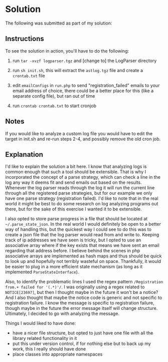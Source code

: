 # Solution

The following was submitted as part of my solution:

## Instructions

To see the solution in action, you'll have to do the following:
1. run `tar -xvzf logparser.tgz` and [change to] the LogParser directory

2. run `sh init.sh`, this will extract the `astlog.tgz` file and create a `crontab.txt` file

3. edit `emailConfigs` in `run.php` to send "registration_failed" emails to your email address of choice, there could be a better place for this (like a separate config file), but ran out of time

4. run `crontab crontab.txt` to start cronjob

## Notes

If you would like to analyze a custom log file you would have to edit the target in init.sh and re-run steps 2-4, and possibly remove the old cron job.

## Explanation

I'd like to explain the solution a bit here. I know that analyzing logs is common enough that such a tool should be extensible. That is why I incorporated the concept of a parse strategy, which can check a line in the log any way it deems fit and send emails out based on the results. Whenever the log parser reads through the log it will run the current line through all the registered parse strategies, but for our example we only have one parse strategy (registration failed). I'd like to note that in the real world it might be best to do some research on log analyzing programs out there, but for the sake of this exercise I wanted it to be extensible.

I also opted to store parse progress in a file that should be located at `~/.parse_state_json`. In the real world I would definitely be open to a better way of handling this, but the quickest way I could see to do this was to create a json file that the log parser would read from and write to. Keeping track of ip addresses we have seen is tricky, but I opted to use an associative array where if the key exists that means we have sent an email regarding that address before. I believe behind the scenes in php associative arrays are implemented as hash maps and thus should be quick to look up and hopefully not terribly wasteful on space. Thankfully, it would be easier to plug in a more efficient state mechanism (as long as it implemented `ParseStateInterface`).

Also, to identify the problematic lines I used the regex pattern `/Registration from.+ failed for '(.*)'/`. I was originally using a regex related to `NOTICE[23697]`, but then I thought maybe in the future it won't be a notice? And I also thought that maybe the notice code is generic and not specific to registration failure. I know the message is specific to registration failure, though maybe in the future the error message itself will change structure. Ultimately, I decided to go with analyzing the message.

Things I would liked to have done:
- have a nicer file structure, but opted to just have one file with all the library related functionality in it
- put this under version control, if for nothing else but to back up my work, this I really should have done
- place classes into appropriate namespaces